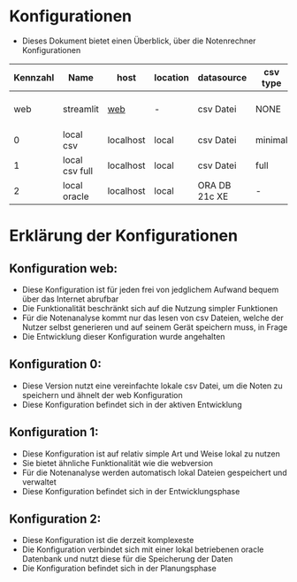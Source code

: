 # Konfigurationen
- Dieses Dokument bietet einen Überblick, über die Notenrechner Konfigurationen



| Kennzahl | Name           | host                                         | location | datasource    | csv type | status                  |update/refernce                                          |
|----------|----------------|----------------------------------------------|----------|---------------|----------|-------------------------|---------------------------------------------------------|
| web      | streamlit      | [web](https://notenrechner.streamlitapp.com) | -        | csv Datei     | NONE     | TEST-DEPLOYED / HALTED  | [online version](https://notenrechner.anvilapp.com)     |
| 0        | local csv      | localhost                                    | local    | csv Datei     | minimal  | DEV                     |                                                         |
| 1        | local csv full | localhost                                    | local    | csv Datei     | full     | DEV                     |                                                         |
| 2        | local oracle   | localhost                                    | local    | ORA DB 21c XE | -        | PLANING                 | [repo](https://github.com/fabischw/notenrechner)        |



# Erklärung der Konfigurationen

## Konfiguration web:
- Diese Konfiguration ist für jeden frei von jedglichem Aufwand bequem über das Internet abrufbar
- Die Funktionalität beschränkt sich auf die Nutzung simpler Funktionen
- Für die Notenanalyse kommt nur das lesen von csv Dateien, welche der Nutzer selbst generieren und auf seinem Gerät speichern muss, in Frage
- Die Entwicklung dieser Konfiguration wurde angehalten


## Konfiguration 0:
- Diese Version nutzt eine vereinfachte lokale csv Datei, um die Noten zu speichern und ähnelt der web Konfiguration
- Diese Konfiguration befindet sich in der aktiven Entwicklung


## Konfiguration 1:
- Diese Konfiguration ist auf relativ simple Art und Weise lokal zu nutzen
- Sie bietet ähnliche Funktionalität wie die webversion
- Für die Notenanalyse werden automatisch lokal Dateien gespeichert und verwaltet
- Diese Konfiguration befindet sich in der Entwicklungsphase


## Konfiguration 2:
- Diese Konfiguration ist die derzeit komplexeste
- Die Konfiguration verbindet sich mit einer lokal betriebenen oracle Datenbank und nutzt diese für die Speicherung der Daten
- Die Konfiguration befindet sich in der Planungsphase



